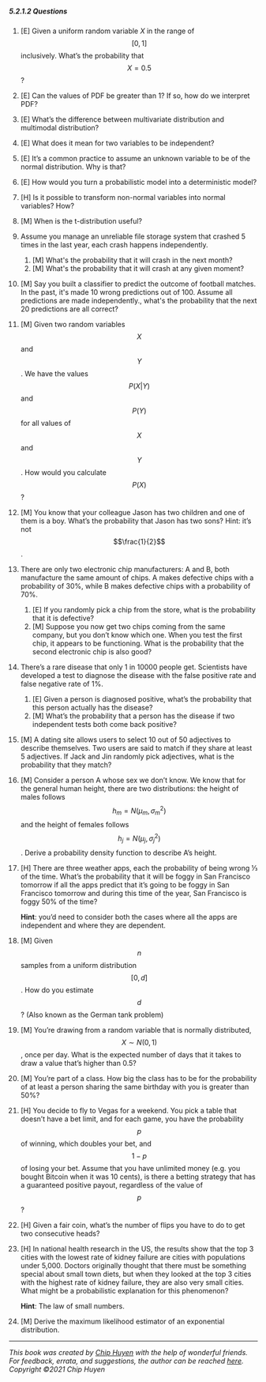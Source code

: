 ##### 5.2.1.2 Questions

1. [E] Given a uniform random variable $X$ in the range of $$[0, 1]$$ inclusively. What’s the probability that $$X=0.5$$?
2. [E] Can the values of PDF be greater than 1? If so, how do we interpret PDF?
3. [E] What’s the difference between multivariate distribution and multimodal distribution?
4. [E] What does it mean for two variables to be independent?
5. [E] It’s a common practice to assume an unknown variable to be of the normal distribution. Why is that?
6. [E] How would you turn a probabilistic model into a deterministic model?
7. [H] Is it possible to transform non-normal variables into normal variables? How?
8. [M] When is the t-distribution useful?
9. Assume you manage an unreliable file storage system that crashed 5 times in the last year, each crash happens independently.
	1. [M] What's the probability that it will crash in the next month?
	1. [M] What's the probability that it will crash at any given moment?
10. [M] Say you built a classifier to predict the outcome of football matches. In the past, it's made 10 wrong predictions out of 100. Assume all predictions are made independently., what's the probability that the next 20 predictions are all correct?
11. [M] Given two random variables $$X$$ and $$Y$$. We have the values $$P(X|Y)$$ and $$P(Y)$$ for all values of $$X$$ and $$Y$$. How would you calculate $$P(X)$$?
12. [M] You know that your colleague Jason has two children and one of them is a boy. What’s the probability that Jason has two sons? Hint: it’s not $$\frac{1}{2}$$.
13. There are only two electronic chip manufacturers: A and B, both manufacture the same amount of chips. A makes defective chips with a probability of 30%, while B makes defective chips with a probability of 70%.
	1. [E] If you randomly pick a chip from the store, what is the probability that it is defective?
	1. [M] Suppose you now get two chips coming from the same company, but you don’t know which one. When you test the first chip, it appears to be functioning. What is the probability that the second electronic chip is also good?
14. There’s a rare disease that only 1 in 10000 people get. Scientists have developed a test to diagnose the disease with the false positive rate and false negative rate of 1%.
	1. [E] Given a person is diagnosed positive, what’s the probability that this person actually has the disease?
	1. [M] What’s the probability that a person has the disease if two independent tests both come back positive?
15. [M] A dating site allows users to select 10 out of 50 adjectives to describe themselves. Two users are said to match if they share at least 5 adjectives. If Jack and Jin randomly pick adjectives, what is the probability that they match?
16. [M] Consider a person A whose sex we don’t know. We know that for the general human height, there are two distributions: the height of males follows $$h_m = N(\mu_m, \sigma_m^2)$$ and the height of females follows $$h_j = N(\mu_j, \sigma_j^2)$$ . Derive a probability density function to describe A’s height.
17. [H] There are three weather apps, each the probability of being wrong ⅓ of the time. What’s the probability that it will be foggy in San Francisco tomorrow if all the apps predict that it’s going to be foggy in San Francisco tomorrow and during this time of the year, San Francisco is foggy 50% of the time?
	
	**Hint**: you’d need to consider both the cases where all the apps are independent and where they are dependent.
18. [M] Given $$n$$ samples from a uniform distribution $$[0, d]$$. How do you estimate $$d$$? (Also known as the German tank problem)
19. [M] You’re drawing from a random variable that is normally distributed, $$X \sim N(0,1)$$, once per day. What is the expected number of days that it takes to draw a value that’s higher than 0.5?
20. [M] You’re part of a class. How big the class has to be for the probability of at least a person sharing the same birthday with you is greater than 50%?
21. [H] You decide to fly to Vegas for a weekend. You pick a table that doesn’t have a bet limit, and for each game, you have the probability $$p$$ of winning, which doubles your bet, and $$1-p$$ of losing your bet. Assume that you have unlimited money (e.g.  you bought Bitcoin when it was 10 cents), is there a betting strategy that has a guaranteed positive payout, regardless of the value of $$p$$?
22. [H] Given a fair coin, what’s the number of flips you have to do to get two consecutive heads?
23. [H] In national health research in the US, the results show that the top 3 cities with the lowest rate of kidney failure are cities with populations under 5,000. Doctors originally thought that there must be something special about small town diets, but when they looked at the top 3 cities with the highest rate of kidney failure, they are also very small cities. What might be a probabilistic explanation for this phenomenon?

	**Hint**: The law of small numbers.
24. [M] Derive the maximum likelihood estimator of an exponential distribution.

---
*This book was created by [Chip Huyen](https://huyenchip.com) with the help of wonderful friends. For feedback, errata, and suggestions, the author can be reached [here](https://huyenchip.com/communication/). Copyright ©2021 Chip Huyen*